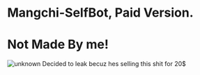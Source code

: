 # Mangchi-SelfBot, Paid Version.
# Not Made By me!
![unknown](https://user-images.githubusercontent.com/67010072/159161327-e6327c23-2a31-43f0-b1e9-d9c058ee76ab.png)
Decided to leak becuz hes selling this shit for 20$
